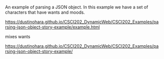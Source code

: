 An example of parsing a JSON object. In this example we have a set of characters that have wants and moods. 

https://dustinohara.github.io/CSCI202_DynamicWeb/CSCI202_Examples/parsing-json-object-story-example/example.html

mixes wants

https://dustinohara.github.io/CSCI202_DynamicWeb/CSCI202_Examples/parsing-json-object-story-example/

